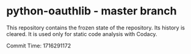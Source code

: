 # python-oauthlib - master branch

This repository contains the frozen state of the repository.
Its history is cleared. It is used only for static code
analysis with Codacy.

Commit Time: 1716291172